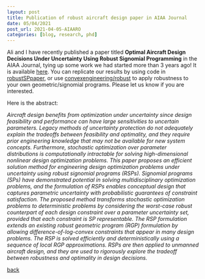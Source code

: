 ```yaml
---
layout: post
title: Publication of robust aircraft design paper in AIAA Journal
date: 05/04/2021
post_url: 2021-04-05-AIAARO
categories: [blog, research, phd]
---
```


Ali and I have recently published a paper titled 
**Optimal Aircraft Design Decisions Under Uncertainty Using Robust Signomial Programming**
in the AIAA Journal, tying up some work we had started more than 3 years ago!
It is available [here](https://arc.aiaa.org/doi/pdf/10.2514/1.J058724). 
You can replicate our results by using code in [robustSPpaper](https://github.com/1ozturkbe/robustSPpaper), or use
[convexengineering/robust](https://github.com/convexengineering/robust)
to apply robustness to your own geometric/signomial programs. Please let us know if you
are interested. 

Here is the abstract:

*Aircraft design benefits from optimization under uncertainty since design feasibility and performance can have
large sensitivities to uncertain parameters. Legacy methods of uncertainty protection do not adequately explain the
tradeoffs between feasibility and optimality, and they require prior engineering knowledge that may not be available
for new system concepts. Furthermore, stochastic optimization over parameter distributions is computationally
intractable for solving high-dimensional nonlinear design optimization problems. This paper proposes an efficient
solution method for engineering design optimization problems under uncertainty using robust signomial programs
(RSPs). Signomial programs (SPs) have demonstrated potential in solving multidisciplinary optimization problems,
and the formulation of RSPs enables conceptual design that captures parametric uncertainty with probabilistic
guarantees of constraint satisfaction. The proposed method transforms stochastic optimization problems to
deterministic problems by considering the worst-case robust counterpart of each design constraint over a
parameter uncertainty set, provided that each constraint is SP representable. The RSP formulation extends an
existing robust geometric program (RGP) formulation by allowing difference-of-log-convex constraints that appear
in many design problems. The RSP is solved efficiently and deterministically using a sequence of local RGP
approximations. RSPs are then applied to unmanned aircraft design, and they are used to rigorously explore the
tradeoff between robustness and optimality in design decisions.*


[back]({{site.url}}/blog)
